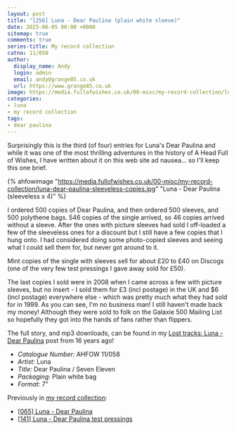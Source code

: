 ```yaml
---
layout: post
title: "[256] Luna - Dear Paulina (plain white sleeve)"
date: 2025-06-05 00:00 +0000
sitemap: true
comments: true
series-title: My record collection
catno: 11/058
author:
  display_name: Andy
  login: admin
  email: andy@grange85.co.uk
  url: https://www.grange85.co.uk
image: https://media.fullofwishes.co.uk/00-misc/my-record-collection/luna-dear-paulina-sleeveless-copies.jpg
categories:
- luna
- my record collection
tags:
- dear paulina
---
```

Surprisingly this is the third (of four) entries for Luna's Dear Paulina and while it was one of the most thrilling adventures in the history of A Head Full of Wishes, I have written about it on this web site ad nausea... so I'll keep this one brief.

{% ahfowimage "https://media.fullofwishes.co.uk/00-misc/my-record-collection/luna-dear-paulina-sleeveless-copies.jpg" "Luna - Dear Paulina (sleeveless x 4)" %}

I ordered 500 copies of Dear Paulina, and then ordered 500 sleeves, and 500 polythene bags. 546 copies of the single arrived, so 46 copies arrived without a sleeve. After the ones with picture sleeves had sold I off-loaded a few of the sleeveless ones for a discount but I still have a few copies that I hung onto. I had considered doing some photo-copied sleeves and seeing what I could sell them for, but never got around to it.

Mint copies of the single with sleeves sell for about £20 to £40 on Discogs (one of the very few test pressings I gave away sold for £50).

The last copies I sold were in 2008 when I came across a few with picture sleeves, but no insert - I sold them for £3 (incl postage) in the UK and $6 (incl postage) everywhere else - which was pretty much what they had sold for in 1999. As you can see, I'm no business man! I still haven't made back my money! Although they were sold to folk on the Galaxie 500 Mailing List so hopefully they got into the hands of fans rather than flippers.

The full story, and mp3 downloads, can be found in my [Lost tracks: Luna - Dear Paulina](/2009/07/11/mp3-lost-tracks-6-luna-dear-paulina/) post from 16 years ago!

 - *Catalogue Number:* AHFOW 11/058
 - *Artist:* Luna
 - *Title:* Dear Paulina / Seven Eleven
 - *Packaging:* Plain white bag
 - *Format:* 7"

Previously in [my record collection](/category/my-record-collection):
 - [[065] Luna - Dear Paulina](/2023/08/24/my-record-collection-063-luna-dear-paulina/)
 - [[141] Luna - Dear Paulina test pressings](/2024/05/09/my-record-collection-134-luna-dear-paulina-test-pressings/)
